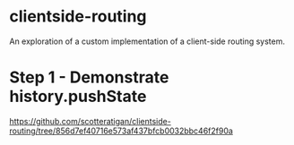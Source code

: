 # clientside-routing

An exploration of a custom implementation of a client-side routing system.

# Step 1 - Demonstrate history.pushState
https://github.com/scotteratigan/clientside-routing/tree/856d7ef40716e573af437bfcb0032bbc46f2f90a
